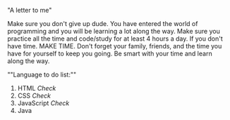 "A letter to me"

Make sure you don't give up dude. You have entered the world of programming and you will be learning a lot along the way.
Make sure you practice all the time and code/study for at least 4 hours a day. 
If you don't have time. MAKE TIME. 
Don't forget your family, friends, and the time you have for yourself to keep you going. 
Be smart with your time and learn along the way. 

""Language to do list:""
1. HTML *Check*
2. CSS *Check*
3. JavaScript *Check*
4. Java

